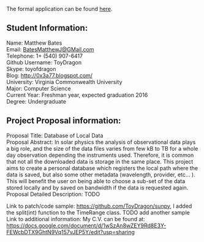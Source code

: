 The formal application can be found [here](https://google-melange.appspot.com/gsoc/proposal/review/google/gsoc2013/mattbates/7001#).

Student Information:
--------------------

Name: Matthew Bates  
Email: BatesMatthewJ@GMail.com  
Telephone: 1+ (540) 907-6417  
Github Username: ToyDragon  
Skype: toyofdragon  
Blog: http://0x3a77.blogspot.com/  
University: Virginia Commonwealth University  
Major: Computer Science  
Current Year: Freshman year, expected graduation 2016  
Degree: Undergraduate  

Project Proposal information:
-----------------------------
Proposal Title: Database of Local Data  
Proposal Abstract: In solar physics the analysis of observational data plays a big role, and the size of the data files varies from few kB to TB for a whole day observation depending the instruments used. Therefore, it is common that not all the downloaded data is storage in the same place. This project aims to create a personal database which registers the local path where the data is saved, but also some other metadata (wavelength, provider, etc... ). This will benefit the user on being able to choose a sub-set of the data stored locally and by saved on bandwidth if the data is requested again.  
Proposal Detailed Description: TODO  

Link to patch/code sample: https://github.com/ToyDragon/sunpy, I added the split(int) function to the TimeRange class. TODO add another sample
Link to additional information: My C.V. can be found at:  
https://docs.google.com/document/d/1wSzAn8wZEY9Rd8E3Y-FEWcbDTX9GhtN9Vq157vJEP5Y/edit?usp=sharing